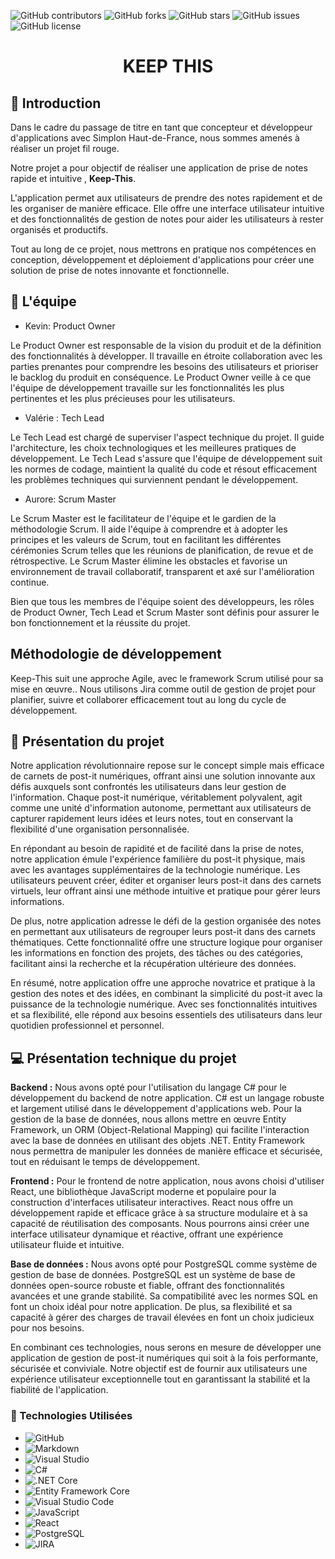 ![GitHub contributors](https://img.shields.io/github/contributors/ValerieRas/keep-this?style=for-the-badge)
![GitHub forks](https://img.shields.io/github/forks/ValerieRas/keep-this?style=for-the-badge)
![GitHub stars](https://img.shields.io/github/stars/ValerieRas/keep-this?style=for-the-badge)
![GitHub issues](https://img.shields.io/github/issues/ValerieRas/keep-this?style=for-the-badge)
![GitHub license](https://img.shields.io/github/license/ValerieRas/keep-this?style=for-the-badge)

<h1 align="center">KEEP THIS</h1>

## :book: Introduction

Dans le cadre du passage de titre en tant que concepteur et développeur d'applications avec Simplon Haut-de-France, nous sommes amenés à réaliser un projet fil rouge. 

Notre projet a pour objectif de réaliser une application de prise de notes rapide et intuitive , **Keep-This**.  

L'application permet aux utilisateurs de prendre des notes rapidement et de les organiser de manière efficace. Elle offre une interface utilisateur intuitive et des fonctionnalités de gestion de notes pour aider les utilisateurs à rester organisés et productifs. 

Tout au long de ce projet, nous mettrons en pratique nos compétences en conception, développement et déploiement d'applications pour créer une solution de prise de notes innovante et fonctionnelle.
 
## :handshake: L'équipe

- Kevin: Product Owner

Le Product Owner est responsable de la vision du produit et de la définition des fonctionnalités à développer. Il travaille en étroite collaboration avec les parties prenantes pour comprendre les besoins des utilisateurs et prioriser le backlog du produit en conséquence. Le Product Owner veille à ce que l'équipe de développement travaille sur les fonctionnalités les plus pertinentes et les plus précieuses pour les utilisateurs.

- Valérie : Tech Lead

Le Tech Lead est chargé de superviser l'aspect technique du projet. Il guide l'architecture, les choix technologiques et les meilleures pratiques de développement. Le Tech Lead s'assure que l'équipe de développement suit les normes de codage, maintient la qualité du code et résout efficacement les problèmes techniques qui surviennent pendant le développement.

- Aurore: Scrum Master

Le Scrum Master est le facilitateur de l'équipe et le gardien de la méthodologie Scrum. Il aide l'équipe à comprendre et à adopter les principes et les valeurs de Scrum, tout en facilitant les différentes cérémonies Scrum telles que les réunions de planification, de revue et de rétrospective. Le Scrum Master élimine les obstacles et favorise un environnement de travail collaboratif, transparent et axé sur l'amélioration continue.


Bien que tous les membres de l'équipe soient des développeurs, les rôles de Product Owner, Tech Lead et Scrum Master sont définis pour assurer le bon fonctionnement et la réussite du projet.


## Méthodologie de développement

Keep-This suit une approche Agile, avec le framework Scrum utilisé pour sa mise en œuvre.. Nous utilisons Jira comme outil de gestion de projet pour planifier, suivre et collaborer efficacement tout au long du cycle de développement. 


## :dart: Présentation du projet

Notre application révolutionnaire repose sur le concept simple mais efficace de carnets de post-it numériques, offrant ainsi une solution innovante aux défis auxquels sont confrontés les utilisateurs dans leur gestion de l'information. Chaque post-it numérique, véritablement polyvalent, agit comme une unité d'information autonome, permettant aux utilisateurs de capturer rapidement leurs idées et leurs notes, tout en conservant la flexibilité d'une organisation personnalisée.

En répondant au besoin de rapidité et de facilité dans la prise de notes, notre application émule l'expérience familière du post-it physique, mais avec les avantages supplémentaires de la technologie numérique. Les utilisateurs peuvent créer, éditer et organiser leurs post-it dans des carnets virtuels, leur offrant ainsi une méthode intuitive et pratique pour gérer leurs informations.

De plus, notre application adresse le défi de la gestion organisée des notes en permettant aux utilisateurs de regrouper leurs post-it dans des carnets thématiques. Cette fonctionnalité offre une structure logique pour organiser les informations en fonction des projets, des tâches ou des catégories, facilitant ainsi la recherche et la récupération ultérieure des données.


En résumé, notre application offre une approche novatrice et pratique à la gestion des notes et des idées, en combinant la simplicité du post-it avec la puissance de la technologie numérique. Avec ses fonctionnalités intuitives et sa flexibilité, elle répond aux besoins essentiels des utilisateurs dans leur quotidien professionnel et personnel.


## :computer: Présentation technique du projet

**Backend :**
Nous avons opté pour l'utilisation du langage C# pour le développement du backend de notre application. C# est un langage robuste et largement utilisé dans le développement d'applications web. Pour la gestion de la base de données, nous allons mettre en œuvre Entity Framework, un ORM (Object-Relational Mapping) qui facilite l'interaction avec la base de données en utilisant des objets .NET. Entity Framework nous permettra de manipuler les données de manière efficace et sécurisée, tout en réduisant le temps de développement.

**Frontend :**
Pour le frontend de notre application, nous avons choisi d'utiliser React, une bibliothèque JavaScript moderne et populaire pour la construction d'interfaces utilisateur interactives. React nous offre un développement rapide et efficace grâce à sa structure modulaire et à sa capacité de réutilisation des composants. Nous pourrons ainsi créer une interface utilisateur dynamique et réactive, offrant une expérience utilisateur fluide et intuitive.

**Base de données :**
Nous avons opté pour PostgreSQL comme système de gestion de base de données. PostgreSQL est un système de base de données open-source robuste et fiable, offrant des fonctionnalités avancées et une grande stabilité. Sa compatibilité avec les normes SQL en font un choix idéal pour notre application. De plus, sa flexibilité et sa capacité à gérer des charges de travail élevées en font un choix judicieux pour nos besoins.

En combinant ces technologies, nous serons en mesure de développer une application de gestion de post-it numériques qui soit à la fois performante, sécurisée et conviviale. Notre objectif est de fournir aux utilisateurs une expérience utilisateur exceptionnelle tout en garantissant la stabilité et la fiabilité de l'application.


###  :wrench: Technologies Utilisées

- ![GitHub](https://img.shields.io/badge/github-%23121011.svg?style=for-the-badge&logo=github&logoColor=white)
- ![Markdown](https://img.shields.io/badge/markdown-%23000000.svg?style=for-the-badge&logo=markdown&logoColor=white)
- ![Visual Studio](https://img.shields.io/badge/Visual%20Studio-5C2D91.svg?style=for-the-badge&logo=visual-studio&logoColor=white)
- ![C#](https://img.shields.io/badge/C%23-%23239120.svg?style=for-the-badge&logo=c-sharp&logoColor=white)
- ![.NET Core](https://img.shields.io/badge/.NET%20Core-5C2D91.svg?style=for-the-badge&logo=.net&logoColor=white)
- ![Entity Framework Core](https://img.shields.io/badge/Entity%20Framework%20Core-512BD4.svg?style=for-the-badge&logo=.net&logoColor=white)
- ![Visual Studio Code](https://img.shields.io/badge/Visual%20Studio%20Code-0078d7.svg?style=for-the-badge&logo=visual-studio-code&logoColor=white)
- ![JavaScript](https://img.shields.io/badge/JavaScript-%23323330.svg?style=for-the-badge&logo=javascript&logoColor=%23F7DF1E)
- ![React](https://img.shields.io/badge/React-%2320232a.svg?style=for-the-badge&logo=react&logoColor=%2361DAFB)
- ![PostgreSQL](https://img.shields.io/badge/PostgreSQL-316192?style=for-the-badge&logo=postgresql&logoColor=white)
- ![JIRA](https://img.shields.io/badge/JIRA-0052CC.svg?style=for-the-badge&logo=jira&logoColor=white)


